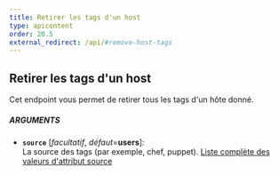 ```yaml
---
title: Retirer les tags d'un host
type: apicontent
order: 20.5
external_redirect: /api/#remove-host-tags
---
```


## Retirer les tags d'un host
Cet endpoint vous permet de retirer tous les tags d'un hôte donné.

##### ARGUMENTS
* **`source`** [*facultatif*, *défaut*=**users**]:  
    La source des tags (par exemple, chef, puppet).
    [Liste complète des valeurs d'attribut source](/integrations/faq/list-of-api-source-attribute-value)
